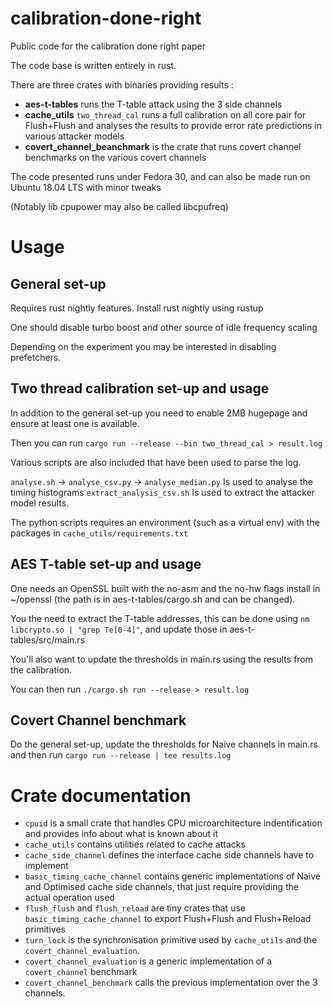 # calibration-done-right
Public code for the calibration done right paper

The code base is written entirely in rust.

There are three crates with binaries providing results :
- **aes-t-tables** runs the T-table attack using the 3 side channels
- **cache_utils** `two_thread_cal` runs a full calibration on all core pair for Flush+Flush
and analyses the results to provide error rate predictions in various attacker models
- **covert_channel_beanchmark** is the crate that runs covert channel benchmarks on the various covert channels

The code presented runs under Fedora 30, and can also be made run on Ubuntu 18.04 LTS with minor tweaks

(Notably lib cpupower may also be called libcpufreq)

# Usage

## General set-up

Requires rust nightly features. Install rust nightly using rustup

One should disable turbo boost and other source of idle frequency scaling

Depending on the experiment you may be interested in disabling prefetchers.

## Two thread calibration set-up and usage

In addition to the general set-up you need to enable 2MB hugepage and ensure at least one is available.

Then you can run `cargo run --release --bin two_thread_cal > result.log`

Various scripts are also included that have been used to parse the log.

`analyse.sh` -> `analyse_csv.py` -> `analyse_median.py` Is used to analyse the timing histograms
`extract_analysis_csv.sh` Is used to extract the attacker model results.

The python scripts requires an environment (such as a virtual env) with the packages in `cache_utils/requirements.txt`

## AES T-table set-up and usage

One needs an OpenSSL built with the no-asm and the no-hw flags install in ~/openssl (the path is in aes-t-tables/cargo.sh and can be changed).

You the need to extract the T-table addresses, this can be done using `nm libcrypto.so | "grep Te[0-4]"`, and update those in aes-t-tables/src/main.rs

You'll also want to update the thresholds in main.rs using the results from the calibration.

You can then run `./cargo.sh run --release > result.log`


## Covert Channel benchmark

Do the general set-up, update the thresholds for Naive channels in main.rs and then run `cargo run --release | tee results.log`


# Crate documentation

- `cpuid` is a small crate that handles CPU microarchitecture indentification and provides info about what is known about it
- `cache_utils` contains utilities related to cache attacks
- `cache_side_channel` defines the interface cache side channels have to implement
- `basic_timing_cache_channel` contains generic implementations of Naive and Optimised cache side channels, that just require providing the actual operation used
- `flush_flush` and `flush_reload` are tiny crates that use `basic_timing_cache_channel` to export Flush+Flush and Flush+Reload primitives
- `turn_lock` is the synchronisation primitive used by `cache_utils` and the `covert_channel_evaluation`.
- `covert_channel_evaluation` is a generic implementation of a `covert_channel` benchmark
- `covert_channel_benchmark` calls the previous implementation over the 3 channels.
